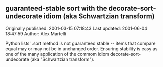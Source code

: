 ## guaranteed-stable sort with the decorate-sort-undecorate idiom (aka Schwartzian transform) 
Originally published: 2001-03-15 07:18:43 
Last updated: 2001-06-04 18:47:59 
Author: Alex Martelli 
 
Python lists' .sort method is not guaranteed stable -- items that compare equal may or may not be in unchanged order. Ensuring stability is easy as one of the many application of the commom idiom decorate-sort-undecorate (aka "Schwartzian transform").
